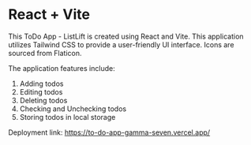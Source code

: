 # React + Vite

This ToDo App - ListLift is created using React and Vite. This application utilizes Tailwind CSS to provide a user-friendly UI interface. Icons are sourced from Flaticon.

The application features include:

1. Adding todos
2. Editing todos
3. Deleting todos
4. Checking and Unchecking todos
5. Storing todos in local storage

Deployment link: https://to-do-app-gamma-seven.vercel.app/

